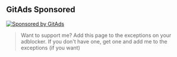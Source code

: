 <!-- GitAds-Verify: YW977C94RHAMEJHSR8ERT94H26ZNVPFK -->
## GitAds Sponsored
[![Sponsored by GitAds](https://gitads.dev/v1/ad-serve?source=ghelloz/ghelloz@github)](https://gitads.dev/v1/ad-track?source=ghelloz/ghelloz@github)


> Want to support me? Add this page to the exceptions on your adblocker. If you don't have one, get one and add me to the exceptions (if you want)
